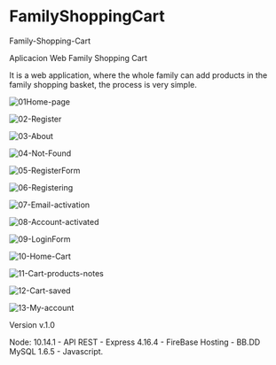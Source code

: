 # FamilyShoppingCart

Family-Shopping-Cart

Aplicacion Web Family Shopping Cart

It is a web application, where the whole family can add products in the family shopping basket, the process is very simple.

![01Home-page](https://res.cloudinary.com/luisfernandez/image/upload/v1563786196/01Home-page_oacgtt.png)

![02-Register](https://res.cloudinary.com/luisfernandez/image/upload/v1563786196/02-Register_z6knoe.png)

![03-About](https://res.cloudinary.com/luisfernandez/image/upload/v1563786197/03-About_xrnzki.png)

![04-Not-Found](https://res.cloudinary.com/luisfernandez/image/upload/v1563786197/04-Not-Found_zoseol.png)

![05-RegisterForm](https://res.cloudinary.com/luisfernandez/image/upload/v1563786195/05-RegisterForm_r9iysr.png)

![06-Registering](https://res.cloudinary.com/luisfernandez/image/upload/v1563786195/06-Registering_fyaldp.png)

![07-Email-activation](https://res.cloudinary.com/luisfernandez/image/upload/v1563786196/07-Email-activation_d0kjpi.png)

![08-Account-activated](https://res.cloudinary.com/luisfernandez/image/upload/v1563786194/08-Account-activated_ll0tel.png)

![09-LoginForm](https://res.cloudinary.com/luisfernandez/image/upload/v1563786195/09-LoginForm_myvw1r.png)

![10-Home-Cart](https://res.cloudinary.com/luisfernandez/image/upload/v1563786197/10-Home-Cart_lbmy9y.png)

![11-Cart-products-notes](https://res.cloudinary.com/luisfernandez/image/upload/v1563786195/11-Cart-products-notes_jqrgwc.png)

![12-Cart-saved](https://res.cloudinary.com/luisfernandez/image/upload/v1563786197/12-Cart-saved_mhsz4t.png)

![13-My-account](https://res.cloudinary.com/luisfernandez/image/upload/v1563786196/13-My-account_lsibcy.png)

Version v.1.0

Node: 10.14.1 - API REST - Express 4.16.4 - FireBase Hosting - BB.DD MySQL 1.6.5 - Javascript.

